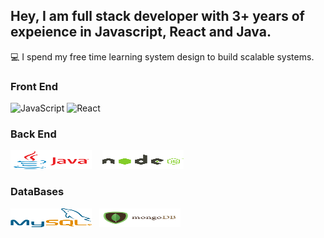 ## Hey, I am full stack developer with 3+ years of expeience in Javascript, React and Java.

:computer: I spend my free time learning system design to build scalable systems. 

### Front End
![JavaScript](https://img.shields.io/badge/javascript-%23323330.svg?style=for-the-badge&logo=javascript&logoColor=%23F7DF1E)
![React](https://img.shields.io/badge/react-%2320232a.svg?style=for-the-badge&logo=react&logoColor=%2361DAFB)
### Back End
<img style="height:30px;width:130px;" src=https://raw.githubusercontent.com/sathishsridhar/sathishsridhar/main/images/Javaimg.png>&nbsp;	&nbsp;<img style="height:30px;width:130px;margin-left:5px;" src=https://github.com/sathishsridhar/sathishsridhar/blob/main/images/nodejs.png>

### DataBases
<img style="height:30px;width:130px;" src=https://raw.githubusercontent.com/sathishsridhar/sathishsridhar/main/images/mysql.png>&nbsp;	&nbsp;<img style="height:30px;width:130px;background:#fff;" src="https://raw.githubusercontent.com/sathishsridhar/sathishsridhar/main/images/mongodb.png">



